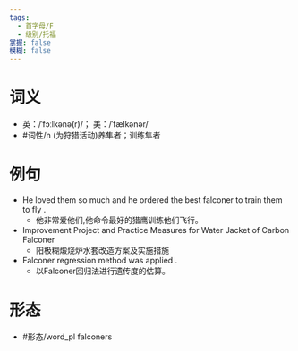 ```yaml
---
tags:
  - 首字母/F
  - 级别/托福
掌握: false
模糊: false
---
```

# 词义
- 英：/ˈfɔːlkənə(r)/； 美：/ˈfælkənər/
- #词性/n  (为狩猎活动)养隼者；训练隼者
# 例句
- He loved them so much and he ordered the best falconer to train them to fly .
	- 他非常爱他们,他命令最好的猎鹰训练他们飞行。
- Improvement Project and Practice Measures for Water Jacket of Carbon Falconer
	- 阳极糊煅烧炉水套改造方案及实施措施
- Falconer regression method was applied .
	- 以Falconer回归法进行遗传度的估算。
# 形态
- #形态/word_pl falconers
